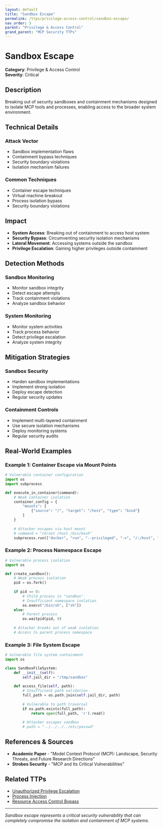 ```yaml
---
layout: default
title: "Sandbox Escape"
permalink: /ttps/privilege-access-control/sandbox-escape/
nav_order: 3
parent: "Privilege & Access Control"
grand_parent: "MCP Security TTPs"
---
```


# Sandbox Escape

**Category**: Privilege & Access Control  
**Severity**: Critical  

## Description

Breaking out of security sandboxes and containment mechanisms designed to isolate MCP tools and processes, enabling access to the broader system environment.

## Technical Details

### Attack Vector
- Sandbox implementation flaws
- Containment bypass techniques
- Security boundary violations
- Isolation mechanism failures

### Common Techniques
- Container escape techniques
- Virtual machine breakout
- Process isolation bypass
- Security boundary violations

## Impact

- **System Access**: Breaking out of containment to access host system
- **Security Bypass**: Circumventing security isolation mechanisms
- **Lateral Movement**: Accessing systems outside the sandbox
- **Privilege Escalation**: Gaining higher privileges outside containment

## Detection Methods

### Sandbox Monitoring
- Monitor sandbox integrity
- Detect escape attempts
- Track containment violations
- Analyze sandbox behavior

### System Monitoring
- Monitor system activities
- Track process behavior
- Detect privilege escalation
- Analyze system integrity

## Mitigation Strategies

### Sandbox Security
- Harden sandbox implementations
- Implement strong isolation
- Deploy escape detection
- Regular security updates

### Containment Controls
- Implement multi-layered containment
- Use secure isolation mechanisms
- Deploy monitoring systems
- Regular security audits

## Real-World Examples

### Example 1: Container Escape via Mount Points
```python
# Vulnerable container configuration
import os
import subprocess

def execute_in_container(command):
    # Weak container isolation
    container_config = {
        "mounts": [
            {"source": "/", "target": "/host", "type": "bind"}
        ]
    }
    
    # Attacker escapes via host mount
    # command = "chroot /host /bin/bash"
    subprocess.run(["docker", "run", "--privileged", "-v", "/:/host", "image", command])
```

### Example 2: Process Namespace Escape
```python
# Vulnerable process isolation
import os

def create_sandbox():
    # Weak process isolation
    pid = os.fork()
    
    if pid == 0:
        # Child process in "sandbox"
        # Insufficient namespace isolation
        os.execv("/bin/sh", ["sh"])
    else:
        # Parent process
        os.waitpid(pid, 0)
    
    # Attacker breaks out of weak isolation
    # Access to parent process namespace
```

### Example 3: File System Escape
```python
# Vulnerable file system containment
import os

class SandboxFileSystem:
    def __init__(self):
        self.jail_dir = "/tmp/sandbox"
        
    def access_file(self, path):
        # Insufficient path validation
        full_path = os.path.join(self.jail_dir, path)
        
        # Vulnerable to path traversal
        if os.path.exists(full_path):
            return open(full_path, 'r').read()
        
        # Attacker escapes sandbox
        # path = "../../../../etc/passwd"
```

## References & Sources

- **Academic Paper** - "Model Context Protocol (MCP): Landscape, Security Threats, and Future Research Directions"
- **Strobes Security** - "MCP and Its Critical Vulnerabilities"

## Related TTPs

- [Unauthorized Privilege Escalation](unauthorized-privilege-escalation.md)
- [Process Injection](process-injection.md)
- [Resource Access Control Bypass](resource-access-control-bypass.md)

---

*Sandbox escape represents a critical security vulnerability that can completely compromise the isolation and containment of MCP systems.*